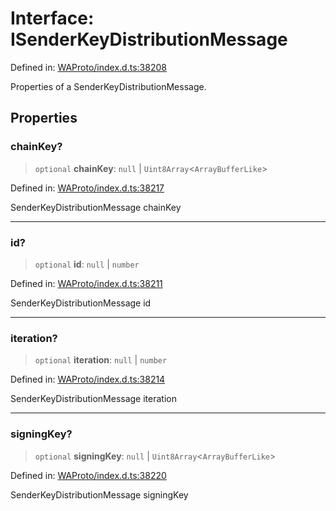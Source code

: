 # Interface: ISenderKeyDistributionMessage

Defined in: [WAProto/index.d.ts:38208](https://github.com/Fokusdotid/Baileys/blob/86ad0f8078178c8586062ad3364a59e068f4b3b2/WAProto/index.d.ts#L38208)

Properties of a SenderKeyDistributionMessage.

## Properties

### chainKey?

> `optional` **chainKey**: `null` \| `Uint8Array`\<`ArrayBufferLike`\>

Defined in: [WAProto/index.d.ts:38217](https://github.com/Fokusdotid/Baileys/blob/86ad0f8078178c8586062ad3364a59e068f4b3b2/WAProto/index.d.ts#L38217)

SenderKeyDistributionMessage chainKey

***

### id?

> `optional` **id**: `null` \| `number`

Defined in: [WAProto/index.d.ts:38211](https://github.com/Fokusdotid/Baileys/blob/86ad0f8078178c8586062ad3364a59e068f4b3b2/WAProto/index.d.ts#L38211)

SenderKeyDistributionMessage id

***

### iteration?

> `optional` **iteration**: `null` \| `number`

Defined in: [WAProto/index.d.ts:38214](https://github.com/Fokusdotid/Baileys/blob/86ad0f8078178c8586062ad3364a59e068f4b3b2/WAProto/index.d.ts#L38214)

SenderKeyDistributionMessage iteration

***

### signingKey?

> `optional` **signingKey**: `null` \| `Uint8Array`\<`ArrayBufferLike`\>

Defined in: [WAProto/index.d.ts:38220](https://github.com/Fokusdotid/Baileys/blob/86ad0f8078178c8586062ad3364a59e068f4b3b2/WAProto/index.d.ts#L38220)

SenderKeyDistributionMessage signingKey
